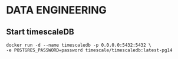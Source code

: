 # DATA ENGINEERING
## Start timescaleDB
```
docker run -d --name timescaledb -p 0.0.0.0:5432:5432 \
-e POSTGRES_PASSWORD=password timescale/timescaledb:latest-pg14
```